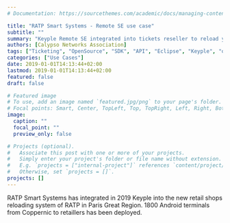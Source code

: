 ```yaml
---
# Documentation: https://sourcethemes.com/academic/docs/managing-content/

title: "RATP Smart Systems - Remote SE use case"
subtitle: ""
summary: "Keyple Remote SE integrated into tickets reseller to reload your Paris Region Navigo Pass"
authors: [Calypso Networks Association]
tags: ["Ticketing", "OpenSource", "SDK", "API", "Eclipse", "Keyple", "opensolutions", "maas", "CNA"]
categories: ["Use Cases"]
date: 2019-01-01T14:13:44+02:00
lastmod: 2019-01-01T14:13:44+02:00
featured: false
draft: false

# Featured image
# To use, add an image named `featured.jpg/png` to your page's folder.
# Focal points: Smart, Center, TopLeft, Top, TopRight, Left, Right, BottomLeft, Bottom, BottomRight.
image:
  caption: ""
  focal_point: ""
  preview_only: false

# Projects (optional).
#   Associate this post with one or more of your projects.
#   Simply enter your project's folder or file name without extension.
#   E.g. `projects = ["internal-project"]` references `content/project/deep-learning/index.md`.
#   Otherwise, set `projects = []`.
projects: []
---
```


RATP Smart Systems has integrated in 2019 Keyple into the new retail shops reloading system of RATP in Paris Great Region. 1800 Android terminals from Coppernic to retaillers has been deployed.


